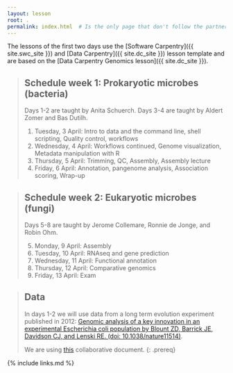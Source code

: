 ```yaml
---
layout: lesson
root: .
permalink: index.html  # Is the only page that don't follow the partner /:path/index.html
---
```


The lessons of the first two days use the
[Software Carpentry]({{ site.swc_site }}) and
[Data Carpentry]({{ site.dc_site }}) lesson template and are based on the [Data Carpentry Genomics lesson]({{ site.dc_site }}).


> ## Schedule week 1: Prokaryotic microbes (bacteria)
> 
> Days 1-2 are taught by Anita Schuerch. Days 3-4 are taught by Aldert Zomer and Bas Dutilh.
> 
> 1.  Tuesday, 3 April: Intro to data and the command line, shell scripting, Quality control, workflows
> 2.  Wednesday, 4 April: Workflows continued, Genome visualization, Metadata manipulation with R
> 3.  Thursday, 5 April: Trimming, QC, Assembly, Assembly lecture
> 4.  Friday, 6 April: Annotation, pangenome analysis, Association scoring, Wrap-up

> ## Schedule week 2: Eukaryotic microbes (fungi)
> 
> Days 5-8 are taught by Jerome Collemare, Ronnie de Jonge, and Robin Ohm.
> 
> 5.  Monday, 9 April: Assembly
> 6.  Tuesday, 10 April: RNAseq and gene prediction
> 7.  Wednesday, 11 April: Functional annotation
> 8.  Thursday, 12 April: Comparative genomics
> 9.  Friday, 13 April: Exam

> ## Data
>
> In days 1-2 we will use data from a long term evolution experiment published in 2012: [Genomic analysis of a key innovation in an experimental Escherichia coli population by Blount ZD, Barrick JE, Davidson CJ, and Lenski RE. (doi: 10.1038/nature11514)](https://www.nature.com/articles/nature11514).
>
> We are using [this](http://pad.software-carpentry.org/2018-04-03-Utrecht) collaborative document.
{: .prereq}


{% include links.md %}
